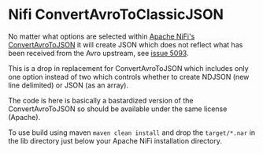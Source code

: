 # Nifi ConvertAvroToClassicJSON

No matter what options are selected within [Apache NiFi's](https://nifi.apache.org/) [ConvertAvroToJSON](http://localhost:8080/nifi-docs/documentation?select=org.apache.nifi.processors.avro.ConvertAvroToJSON&group=org.apache.nifi&artifact=nifi-avro-nar&version=1.6.0) it will create JSON which does not reflect what has been received from the Avro upstream, see [issue 5093](https://issues.apache.org/jira/browse/NIFI-5093).

This is a drop in replacement for ConvertAvroToJSON which includes only one option instead of two which controls whether to create NDJSON (new line delimited) or JSON (as an array).

The code is here is basically a bastardized version of the ConvertAvroToJSON so should be available under the same license (Apache).

To use build using maven `maven clean install` and drop the `target/*.nar` in the lib directory just below your Apache NiFi installation directory.

